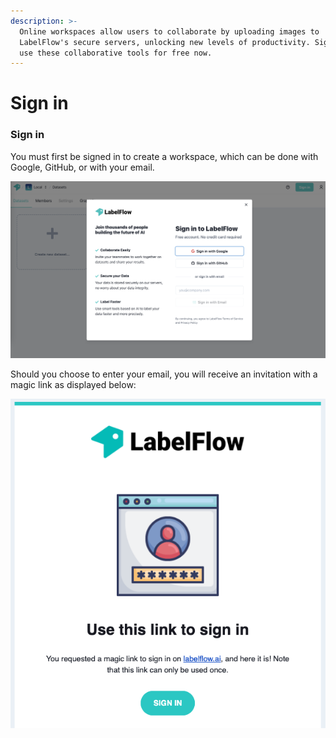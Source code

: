 ```yaml
---
description: >-
  Online workspaces allow users to collaborate by uploading images to
  LabelFlow's secure servers, unlocking new levels of productivity. Sign up to
  use these collaborative tools for free now.
---
```


# Sign in

### Sign in

You must first be signed in to create a workspace, which can be done with Google, GitHub, or with your email.&#x20;

![](<../../.gitbook/assets/Screenshot 2021-12-29 at 12.38.48.png>)

Should you choose to enter your email, you will receive an invitation with a magic link as displayed below:

![](<../../.gitbook/assets/Screenshot 2021-12-29 at 12.39.25.png>)
